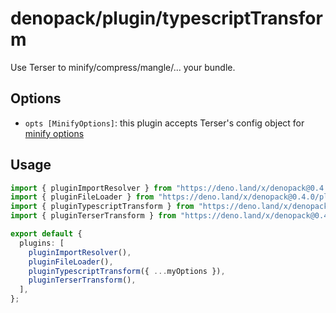 # denopack/plugin/typescriptTransform

Use Terser to minify/compress/mangle/... your bundle.

## Options

- `opts [MinifyOptions]`: this plugin accepts Terser's config object for [minify options](https://terser.org/docs/api-reference#minify-options)

## Usage

```ts
import { pluginImportResolver } from "https://deno.land/x/denopack@0.4.0/plugin/importResolver/mod.ts";
import { pluginFileLoader } from "https://deno.land/x/denopack@0.4.0/plugin/fileLoader/mod.ts";
import { pluginTypescriptTransform } from "https://deno.land/x/denopack@0.4.0/plugin/typescriptTransform/mod.ts";
import { pluginTerserTransform } from "https://deno.land/x/denopack@0.4.0/plugin/terserTransform/mod.ts";

export default {
  plugins: [
    pluginImportResolver(),
    pluginFileLoader(),
    pluginTypescriptTransform({ ...myOptions }),
    pluginTerserTransform(),
  ],
};
```
